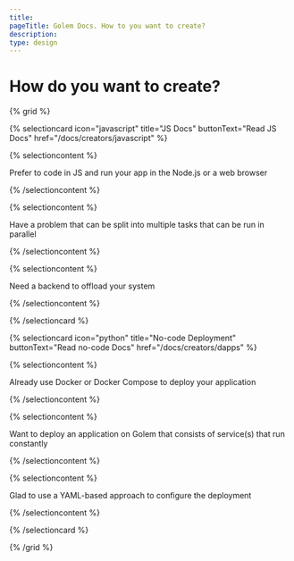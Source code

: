 ```yaml
---
title:
pageTitle: Golem Docs. How to you want to create?
description:
type: design
---
```


# How do you want to create?

{% grid %}

{% selectioncard icon="javascript" title="JS Docs" buttonText="Read JS Docs" href="/docs/creators/javascript" %}

{% selectioncontent %}

Prefer to code in JS and run your app in the Node.js or a web browser

{% /selectioncontent %}

{% selectioncontent %}

Have a problem that can be split into multiple tasks that can be run in parallel

{% /selectioncontent %}

{% selectioncontent %}

Need a backend to offload your system

{% /selectioncontent %}

{% /selectioncard %}

{% selectioncard icon="python" title="No-code Deployment" buttonText="Read no-code Docs" href="/docs/creators/dapps" %}

{% selectioncontent %}

Already use Docker or Docker Compose to deploy your application

{% /selectioncontent %}

{% selectioncontent %}

Want to deploy an application on Golem that consists of service(s) that run constantly

{% /selectioncontent %}

{% selectioncontent %}

Glad to use a YAML-based approach to configure the deployment

{% /selectioncontent %}

{% /selectioncard %}

{% /grid %}
